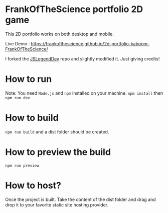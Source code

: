 # FrankOfTheScience portfolio 2D game

This 2D portfolio works on both desktop
and mobile.

Live Demo : https://frankofthescience.github.io/2d-portfolio-kaboom-FrankOfTheScience/

I forked the <a href="https://github.com/JSLegendDev">JSLegendDev</a> repo and slightly modified it.
Just giving credits!

# How to run
Note: You need `Node.js` and `npm` installed on your machine.
`npm install` then `npm run dev`
# How to build
`npm run build` and a dist folder should be created.
# How to preview the build
`npm run preview`
# How to host?
Once the project is built. Take the content of the dist folder and drag and drop it
to your favorite static site hosting provider.
